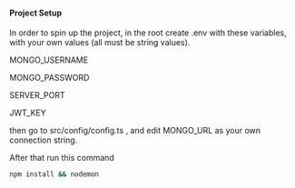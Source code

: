 #### Project Setup

In order to spin up the project, in the root create .env with these variables, with your own values (all must be string values).

MONGO_USERNAME

MONGO_PASSWORD 

SERVER_PORT

JWT_KEY

then go to src/config/config.ts , and edit MONGO_URL as your own connection string.

After that run this command

```bash
npm install && nodemon
```